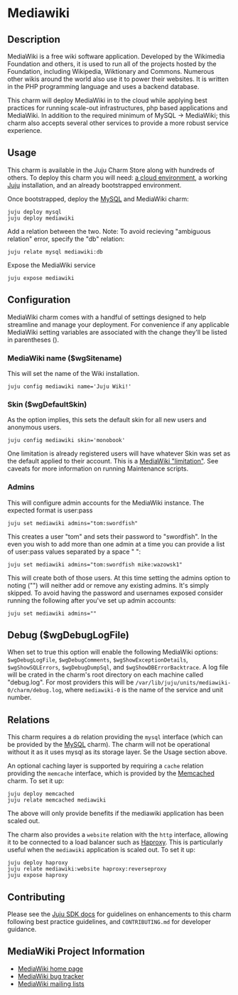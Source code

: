 # Mediawiki

## Description

MediaWiki is a free wiki software application. Developed by the Wikimedia
Foundation and others, it is used to run all of the projects hosted by the
Foundation, including Wikipedia, Wiktionary and Commons. Numerous other wikis
around the world also use it to power their websites. It is written in the PHP
programming language and uses a backend database.

This charm will deploy MediaWiki in to the cloud while applying best practices
for running scale-out infrastructures, php based applications and MediaWiki. In
addition to the required minimum of MySQL -> MediaWiki; this charm also accepts
several other services to provide a more robust service experience.

## Usage

This charm is available in the Juju Charm Store along with hundreds of others.
To deploy this charm you will need: [a cloud environment][1], a working
[Juju][2] installation, and an already bootstrapped environment.

Once bootstrapped, deploy the [MySQL][3] and MediaWiki charm:

    juju deploy mysql
    juju deploy mediawiki

Add a relation between the two. Note: To avoid recieving "ambiguous relation"
error, specify the "db" relation:

    juju relate mysql mediawiki:db

Expose the MediaWiki service

    juju expose mediawiki

## Configuration

MediaWiki charm comes with a handful of settings designed to help streamline and
manage your deployment. For convenience if any applicable MediaWiki setting
variables are associated with the change they'll be listed in parentheses ().

### MediaWiki name ($wgSitename)

This will set the name of the Wiki installation.

    juju config mediawiki name='Juju Wiki!'

### Skin ($wgDefaultSkin)

As the option implies, this sets the default skin for all new users and anonymous users.

    juju config mediawiki skin='monobook'

One limitation is already registered users will have whatever Skin was set as
the default applied to their account. This is a [MediaWiki "limitation"][4]. See
caveats for more information on running Maintenance scripts.

### Admins

This will configure admin accounts for the MediaWiki instance. The expected format is user:pass

    juju set mediawiki admins="tom:swordfish"

This creates a user "tom" and sets their password to "swordfish". In the even
you wish to add more than one admin at a time you can provide a list of
user:pass values separated by a space " ":

    juju set mediawiki admins="tom:swordfish mike:wazowsk1"

This will create both of those users. At this time setting the admins option to
noting ("") will neither add or remove any existing admins. It's simply skipped.
To avoid having the password and usernames exposed consider running the
following after you've set up admin accounts:

    juju set mediawiki admins=""

## Debug ($wgDebugLogFile)

When set to true this option will enable the following MediaWiki options:
`$wgDebugLogFile`, `$wgDebugComments`, `$wgShowExceptionDetails`,
`$wgShowSQLErrors`, `$wgDebugDumpSql`, and `$wgShowDBErrorBacktrace`. A log file
will be crated in the charm's root directory on each machine called "debug.log".
For most providers this will be
`/var/lib/juju/units/mediawiki-0/charm/debug.log`, where `mediawiki-0` is the
name of the service and unit number.

## Relations

This charm requires a `db` relation providing the `mysql` interface (which can
be provided by the [MySQL][3] charm).  The charm will not be operational without it
as it uses mysql as its storage layer.  Se the Usage section above.

An optional caching layer is supported by requiring a `cache` relation providing
the `memcache` interface, which is provided by the [Memcached][5] charm.  To set it
up:

    juju deploy memcached
    juju relate memcached mediawiki

The above will only provide benefits if the mediawiki application has been
scaled out.

The charm also provides a `website` relation with the `http` interface, allowing
it to be connected to a load balancer such as [Haproxy][6].  This is particularly
useful when the `mediawiki` application is scaled out.  To set it up:

    juju deploy haproxy
    juju relate mediawiki:website haproxy:reverseproxy
    juju expose haproxy

## Contributing

Please see the [Juju SDK docs](https://juju.is/docs/sdk) for guidelines 
on enhancements to this charm following best practice guidelines, and
`CONTRIBUTING.md` for developer guidance.

## MediaWiki Project Information

- [MediaWiki home page](http://www.mediawiki.org)
- [MediaWiki bug tracker](http://www.mediawiki.org/wiki/Bugzilla)
- [MediaWiki mailing lists](http://www.mediawiki.org/wiki/Mailing_lists)

[1]: https://juju.ubuntu.com/docs/getting-started.html
[2]: https://juju.ubuntu.com/docs/getting-started.html#installation
[3]: https://charmhub.io/mysql
[4]: http://www.mediawiki.org/wiki/Manual:$wgDefaultSkin
[5]: https://charmhub.io/memcached
[6]: https://charmhub.io/haproxy
